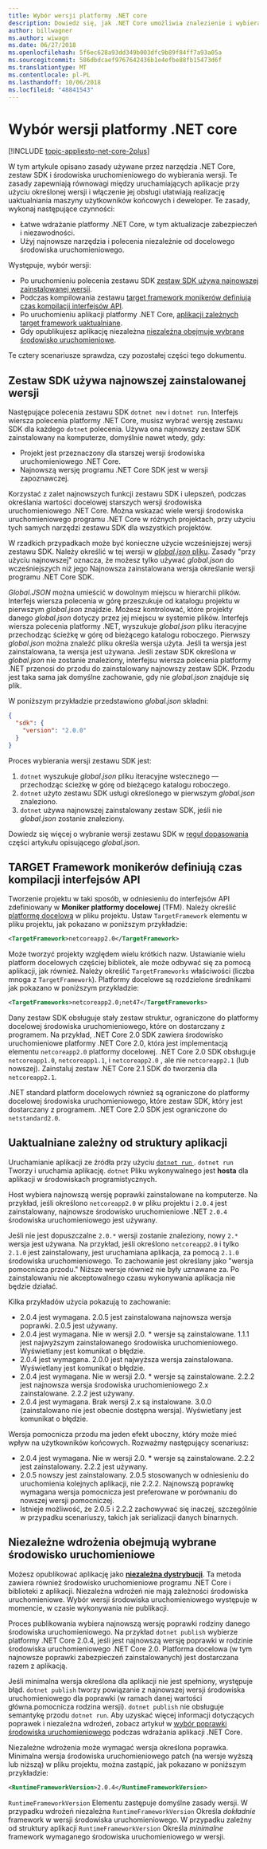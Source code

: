 ```yaml
---
title: Wybór wersji platformy .NET core
description: Dowiedz się, jak .NET Core umożliwia znalezienie i wybiera wersje środowiska uruchomieniowego dla Twojego programu.
author: billwagner
ms.author: wiwagn
ms.date: 06/27/2018
ms.openlocfilehash: 5f6ec628a93dd349b003dfc9b89f84ff7a93a05a
ms.sourcegitcommit: 586dbdcaef9767642436b1e4efbe88fb15473d6f
ms.translationtype: MT
ms.contentlocale: pl-PL
ms.lasthandoff: 10/06/2018
ms.locfileid: "48841543"
---
```

# <a name="net-core-version-selection"></a>Wybór wersji platformy .NET core

[!INCLUDE [topic-appliesto-net-core-2plus](../../../includes/topic-appliesto-net-core-2plus.md)]

W tym artykule opisano zasady używane przez narzędzia .NET Core, zestaw SDK i środowiska uruchomieniowego do wybierania wersji. Te zasady zapewniają równowagi między uruchamiających aplikacje przy użyciu określonej wersji i włączenie jej obsługi ułatwiają realizację uaktualniania maszyny użytkowników końcowych i deweloper. Te zasady, wykonaj następujące czynności:

- Łatwe wdrażanie platformy .NET Core, w tym aktualizacje zabezpieczeń i niezawodności.
- Użyj najnowsze narzędzia i polecenia niezależnie od docelowego środowiska uruchomieniowego.

Występuje, wybór wersji:

- Po uruchomieniu polecenia zestawu SDK [zestaw SDK używa najnowszej zainstalowanej wersji](#the-sdk-uses-the-latest-installed-version).
- Podczas kompilowania zestawu [target framework monikerów definiują czas kompilacji interfejsów API](#target-framework-monikers-define-build-time-apis).
- Po uruchomieniu aplikacji platformy .NET Core, [aplikacji zależnych target framework uaktualniane](#framework-dependent-apps-roll-forward).
- Gdy opublikujesz aplikację niezależna [niezależna obejmuje wybrane środowisko uruchomieniowe](#self-contained-deployments-include-the-selected-runtime).

Te cztery scenariusze sprawdza, czy pozostałej części tego dokumentu.

## <a name="the-sdk-uses-the-latest-installed-version"></a>Zestaw SDK używa najnowszej zainstalowanej wersji

Następujące polecenia zestawu SDK `dotnet new` i `dotnet run`. Interfejs wiersza polecenia platformy .NET Core, musisz wybrać wersję zestawu SDK dla każdego `dotnet` polecenia. Używa ona najnowszy zestaw SDK zainstalowany na komputerze, domyślnie nawet wtedy, gdy:

* Projekt jest przeznaczony dla starszej wersji środowiska uruchomieniowego .NET Core.
* Najnowszą wersję programu .NET Core SDK jest w wersji zapoznawczej.

Korzystać z zalet najnowszych funkcji zestawu SDK i ulepszeń, podczas określania wartości docelowej starszych wersji środowiska uruchomieniowego .NET Core. Można wskazać wiele wersji środowiska uruchomieniowego programu .NET Core w różnych projektach, przy użyciu tych samych narzędzi zestawu SDK dla wszystkich projektów.

W rzadkich przypadkach może być konieczne użycie wcześniejszej wersji zestawu SDK. Należy określić w tej wersji w [ *global.json* pliku](../tools/global-json.md). Zasady "przy użyciu najnowszej" oznacza, że możesz tylko używać *global.json* do wcześniejszych niż jego Najnowsza zainstalowana wersja określanie wersji programu .NET Core SDK.

*Global.JSON* można umieścić w dowolnym miejscu w hierarchii plików. Interfejs wiersza polecenia w górę przeszukuje od katalogu projektu w pierwszym *global.json* znajdzie. Możesz kontrolować, które projekty danego *global.json* dotyczy przez jej miejscu w systemie plików. Interfejs wiersza polecenia platformy .NET, wyszukuje *global.json* pliku iteracyjne przechodząc ścieżkę w górę od bieżącego katalogu roboczego. Pierwszy *global.json* można znaleźć pliku określa wersja użyta. Jeśli ta wersja jest zainstalowana, ta wersja jest używana. Jeśli zestaw SDK określona w *global.json* nie zostanie znaleziony, interfejsu wiersza polecenia platformy .NET przenosi do przodu do zainstalowany najnowszy zestaw SDK. Przodu jest taka sama jak domyślne zachowanie, gdy nie *global.json* znajduje się plik.

W poniższym przykładzie przedstawiono *global.json* składni:

``` json
{
  "sdk": {
    "version": "2.0.0"
  }
}
```

Proces wybierania wersji zestawu SDK jest:

1. `dotnet` wyszukuje *global.json* pliku iteracyjne wstecznego — przechodząc ścieżkę w górę od bieżącego katalogu roboczego.
1. `dotnet` użyto zestawu SDK usługi określonego w pierwszym *global.json* znaleziono.
1. `dotnet` używa najnowszej zainstalowany zestaw SDK, jeśli nie *global.json* zostanie znaleziony.

Dowiedz się więcej o wybranie wersji zestawu SDK w [reguł dopasowania](../tools/global-json.md#matching-rules) części artykułu opisującego *global.json*.

## <a name="target-framework-monikers-define-build-time-apis"></a>TARGET Framework monikerów definiują czas kompilacji interfejsów API

Tworzenie projektu w taki sposób, w odniesieniu do interfejsów API zdefiniowany w **Moniker platformy docelowej** (TFM). Należy określić [platformę docelową](../../standard/frameworks.md) w pliku projektu. Ustaw `TargetFramework` elementu w pliku projektu, jak pokazano w poniższym przykładzie:

``` xml
<TargetFramework>netcoreapp2.0</TargetFramework>
```

Może tworzyć projekty względem wielu krótkich nazw. Ustawianie wielu platform docelowych częściej bibliotek, ale może odbywać się za pomocą aplikacji, jak również. Należy określić `TargetFrameworks` właściwości (liczba mnoga z `TargetFramework`). Platformy docelowe są rozdzielone średnikami jak pokazano w poniższym przykładzie:

``` xml
<TargetFrameworks>netcoreapp2.0;net47</TargetFrameworks>
```

Dany zestaw SDK obsługuje stały zestaw struktur, ograniczone do platformy docelowej środowiska uruchomieniowego, które on dostarczany z programem. Na przykład, .NET Core 2.0 SDK zawiera środowisko uruchomieniowe platformy .NET Core 2.0, która jest implementacją elementu `netcoreapp2.0` platformy docelowej. .NET Core 2.0 SDK obsługuje `netcoreapp1.0`, `netcoreapp1.1`, i `netcoreapp2.0` , ale nie `netcoreapp2.1` (lub nowszej). Zainstaluj zestaw .NET Core 2.1 SDK do tworzenia dla `netcoreapp2.1`.

.NET standard platform docelowych również są ograniczone do platformy docelowej środowiska uruchomieniowego, które zestaw SDK, który jest dostarczany z programem. .NET Core 2.0 SDK jest ograniczone do `netstandard2.0`.

## <a name="framework-dependent-apps-roll-forward"></a>Uaktualniane zależny od struktury aplikacji

Uruchamianie aplikacji ze źródła przy użyciu [ `dotnet run` ](../tools/dotnet-run.md). `dotnet run` Tworzy i uruchamia aplikację. `dotnet` Pliku wykonywalnego jest **hosta** dla aplikacji w środowiskach programistycznych.

Host wybiera najnowszą wersję poprawki zainstalowane na komputerze. Na przykład, jeśli określono `netcoreapp2.0` w pliku projektu i `2.0.4` jest zainstalowany, najnowsze środowisko uruchomieniowe .NET `2.0.4` środowiska uruchomieniowego jest używany.

Jeśli nie jest dopuszczalne `2.0.*` wersji zostanie znaleziony, nowy `2.*` wersja jest używana. Na przykład, jeśli określono `netcoreapp2.0` i tylko `2.1.0` jest zainstalowany, jest uruchamiana aplikacja, za pomocą `2.1.0` środowiska uruchomieniowego. To zachowanie jest określany jako "wersja pomocnicza przodu." Niższe wersje również nie były uznawane za. Po zainstalowaniu nie akceptowalnego czasu wykonywania aplikacja nie będzie działać.

Kilka przykładów użycia pokazują to zachowanie:

- 2.0.4 jest wymagana. 2.0.5 jest zainstalowana najnowsza wersja poprawki. 2.0.5 jest używany.
- 2.0.4 jest wymagana. Nie w wersji 2.0. * wersje są zainstalowane. 1.1.1 jest najwyższym zainstalowanego środowiska uruchomieniowego. Wyświetlany jest komunikat o błędzie.
- 2.0.4 jest wymagana. 2.0.0 jest najwyższa wersja zainstalowana. Wyświetlany jest komunikat o błędzie.
- 2.0.4 jest wymagana. Nie w wersji 2.0. * wersje są zainstalowane. 2.2.2 jest najnowsza wersja środowiska uruchomieniowego 2.x zainstalowane. 2.2.2 jest używany.
- 2.0.4 jest wymagana. Brak wersji 2.x są instalowane. 3.0.0 (zainstalowano nie jest obecnie dostępna wersja). Wyświetlany jest komunikat o błędzie.

Wersja pomocnicza przodu ma jeden efekt uboczny, który może mieć wpływ na użytkowników końcowych. Rozważmy następujący scenariusz:

- 2.0.4 jest wymagana. Nie w wersji 2.0. * wersje są zainstalowane. 2.2.2 jest zainstalowany. 2.2.2 jest używany.
- 2.0.5 nowszy jest zainstalowany. 2.0.5 stosowanych w odniesieniu do uruchomienia kolejnych aplikacji, nie 2.2.2. Najnowszą poprawkę wymagana wersja pomocnicza jest preferowane w porównaniu do nowszej wersji pomocniczej.
- Istnieje możliwość, że 2.0.5 i 2.2.2 zachowywać się inaczej, szczególnie w przypadku scenariuszy, takich jak serializacji danych binarnych.

## <a name="self-contained-deployments-include-the-selected-runtime"></a>Niezależne wdrożenia obejmują wybrane środowisko uruchomieniowe

Możesz opublikować aplikację jako [ **niezależna dystrybucji**](../deploying/index.md#self-contained-deployments-scd). Ta metoda zawiera również środowisko uruchomieniowe programu .NET Core i biblioteki z aplikacji. Niezależna wdrożeń nie mają zależności środowiska uruchomieniowe. Wybór wersji środowiska uruchomieniowego występuje w momencie, w czasie wykonywania nie publikacji.

Proces publikowania wybiera najnowszą wersję poprawki rodziny danego środowiska uruchomieniowego. Na przykład `dotnet publish` wybierze platformy .NET Core 2.0.4, jeśli jest najnowszą wersję poprawki w rodzinie środowiska uruchomieniowego .NET Core 2.0. Platforma docelowa (w tym najnowsze poprawki zabezpieczeń zainstalowanych) jest dostarczana razem z aplikacją.

Jeśli minimalna wersja określona dla aplikacji nie jest spełniony, występuje błąd. `dotnet publish` tworzy powiązanie z najnowszej wersji środowiska uruchomieniowego dla poprawki (w ramach danej wartości główna.pomocnicza rodzina wersji). `dotnet publish` nie obsługuje semantykę przodu `dotnet run`. Aby uzyskać więcej informacji dotyczących poprawek i niezależna wdrożeń, zobacz artykuł w [wybór poprawki środowiska uruchomieniowego](../deploying/runtime-patch-selection.md) podczas wdrażania aplikacji .NET Core.

Niezależne wdrożenia może wymagać wersja określona poprawka. Minimalna wersja środowiska uruchomieniowego patch (na wersje wyższą lub niższą) w pliku projektu, można zastąpić, jak pokazano w poniższym przykładzie:

``` xml
<RuntimeFrameworkVersion>2.0.4</RuntimeFrameworkVersion>
```

`RuntimeFrameworkVersion` Elementu zastępuje domyślne zasady wersji. W przypadku wdrożeń niezależna `RuntimeFrameworkVersion` Określa *dokładnie* framework w wersji środowiska uruchomieniowego. W przypadku zależny od struktury aplikacji `RuntimeFrameworkVersion` Określa *minimalne* framework wymaganego środowiska uruchomieniowego w wersji.
